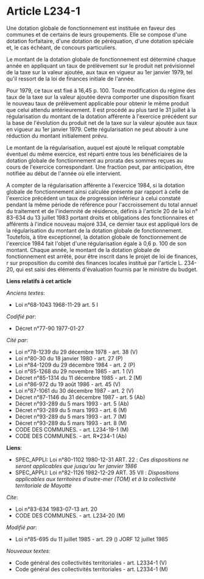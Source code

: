 # Article L234-1

Une dotation globale de fonctionnement est instituée en faveur des communes et de certains de leurs groupements. Elle se
compose d'une dotation forfaitaire, d'une dotation de péréquation, d'une dotation spéciale et, le cas échéant, de concours
particuliers.

Le montant de la dotation globale de fonctionnement est déterminé chaque année en appliquant un taux de prélèvement sur le
produit net prévisionnel de la taxe sur la valeur ajoutée, aux taux en vigueur au 1er janvier 1979, tel qu'il ressort de la
loi de finances initiale de l'année.

Pour 1979, ce taux est fixé à 16,45 p. 100. Toute modification du régime des taux de la taxe sur la valeur ajoutée devra
comporter une disposition fixant le nouveau taux de prélèvement applicable pour obtenir le même produit que celui attendu
antérieurement.    Il est procédé au plus tard le 31 juillet à la régularisation du montant de la dotation afférente à
l'exercice précédent sur la base de l'évolution du produit net de la taxe sur la valeur ajoutée aux taux en vigueur au 1er
janvier 1979. Cette régularisation ne peut aboutir à une réduction du montant initialement prévu.

Le montant de la régularisation, auquel est ajouté le reliquat comptable éventuel du même exercice, est réparti entre tous
les bénéficiaires de la dotation globale de fonctionnement au prorata des sommes reçues au cours de l'exercice correspondant.
Une fraction peut, par anticipation, être notifiée au début de l'année où elle intervient.

A compter de la régularisation afférente à l'exercice 1984, si la dotation globale de fonctionnement ainsi calculée présente
par rapport à celle de l'exercice précédent un taux de progression inférieur à celui constaté pendant la même période de
référence pour l'accroissement du total annuel du traitement et de l'indemnité de résidence, définis à l'article 20 de la loi
n° 83-634 du 13 juillet 1983 portant droits et obligations des fonctionnaires et afférents à l'indice nouveau majoré 334, ce
dernier taux est appliqué lors de la régularisation du montant de la dotation globale de fonctionnement.    Toutefois, à
titre exceptionnel, la dotation globale de fonctionnement de l'exercice 1984 fait l'objet d'une régularisation égale à 0,6 p.
100 de son montant.    Chaque année, le montant de la dotation globale de fonctionnement est arrêté, pour être inscrit dans
le projet de loi de finances,   r sur proposition du comité des finances locales institué par l'article L. 234-20, qui est
saisi des éléments d'évaluation fournis par le ministre du budget.

**Liens relatifs à cet article**

_Anciens textes_:

  - Loi n°68-1043 1968-11-29 art. 5 I

_Codifié par_:

  - Décret n°77-90 1977-01-27

_Cité par_:

  - Loi n°78-1239 du 29 décembre 1978 - art. 38 (V)
  - Loi n°80-30 du 18 janvier 1980 - art. 27 (P)
  - Loi n°84-1209 du 29 décembre 1984 - art. 2 (P)
  - Loi n°85-1268 du 29 novembre 1985 - art. 1 (V)
  - Décret n°85-1314 du 11 décembre 1985 - art. 2 (M)
  - Loi n°86-972 du 19 août 1986 - art. 45 (V)
  - Loi n°87-1061 du 30 décembre 1987 - art. 2 (V)
  - Décret n°87-1146 du 31 décembre 1987 - art. 5 (Ab)
  - Décret n°93-289 du 5 mars 1993 - art. 5 (Ab)
  - Décret n°93-289 du 5 mars 1993 - art. 6 (M)
  - Décret n°93-289 du 5 mars 1993 - art. 7 (M)
  - Décret n°93-289 du 5 mars 1993 - art. 8 (M)
  - CODE DES COMMUNES. - art. L234-19-1 (M)
  - CODE DES COMMUNES. - art. R*234-1 (Ab)

**Liens**:

  - SPEC_APPLI: Loi n°80-1102 1980-12-31 ART. 22 :  *Ces dispositions ne seront applicables que jusqu'au 1er janvier 1986*
  - SPEC_APPLI: Loi n°82-1126 1982-12-29 ART. 35 VII : *Dispositions applicables aux territoires d'outre-mer (TOM) et à la collectivité territoriale de Mayotte*

_Cite_:

  - Loi n°83-634 1983-07-13 art. 20
  - CODE DES COMMUNES. - art. L234-20 (M)

_Modifié par_:

  - Loi n°85-695 du 11 juillet 1985 - art. 29 () JORF 12 juillet 1985

_Nouveaux textes_:

  - Code général des collectivités territoriales - art. L2334-1 (V)
  - Code général des collectivités territoriales - art. L2334-1 (M)
